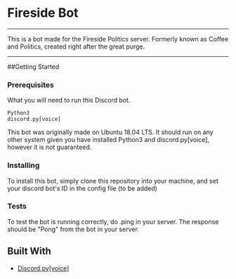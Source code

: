 # Fireside Bot

***
This is a bot made for the Fireside Politics server. Formerly known as Coffee and Politics, created right after the great purge.
***

##Getting Started

### Prerequisites
What you will need to run this Discord bot.

```
Python3
discord.py[voice]
```
This bot was originally made on Ubuntu 18.04 LTS. It should run on any other system given you have installed Python3 and discord.py[voice], however it is not guaranteed.

### Installing
To install this bot, simply clone this repository into your machine, and set your discord bot's ID in the config file (to be added)

### Tests
To test the bot is running correctly, do .ping in your server. The response should be "Pong" from the bot in your server.

## Built With
* [Discord.py[voice]](https://github.com/Rapptz/discord.py)
